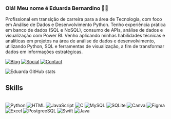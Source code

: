 ### Olá! Meu nome é Eduarda Bernardino 🙂👋

Profissional em transição de carreira para a área de Tecnologia, com foco em Análise de Dados e Desenvolvimento Python. Tenho experiência prática em banco de dados (SQL e NoSQL), consumo de APIs, análise de dados e visualização com Power BI. Venho aplicando minhas habilidades técnicas e analíticas em projetos na área de análise de dados e desenvolvimento, utilizando Python, SQL e ferramentas de visualização, a fim de transformar dados em informações estratégicas.


[![Blog](https://img.shields.io/badge/LinkedIn-0077B5?style=for-the-badge&logo=linkedin&logoColor=white)](https://www.linkedin.com/in/eduarda-bernardino-b061a6213/) [![Social](https://img.shields.io/badge/GitHub-100000?style=for-the-badge&logo=github&logoColor=white)](https://github.com/EduardaBernardino )   [![Contact](https://img.shields.io/badge/Gmail-D14836?style=for-the-badge&logo=gmail&logoColor=white)](eduardabernardinoo06@gmail.com)


![Eduarda GitHub stats](https://github-readme-stats.vercel.app/api?username=EduardaBernardino&show_icons=true&theme=tokyonight)


## Skills
<div style= "display: inline_block"><br/>
    <img alt="Python" src = "https://img.shields.io/badge/Python-3776AB?style=for-the-badge&logo=python&logoColor=white"/>
    <img alt="HTML" src = "https://img.shields.io/badge/HTML-239120?style=for-the-badge&logo=html5&logoColor=white"/>
    <img alt="JavaScript" src = "https://img.shields.io/badge/JavaScript-F7DF1E?style=for-the-badge&logo=javascript&logoColor=black"/>
    <img alt="C" src = "https://img.shields.io/badge/C-00599C?style=for-the-badge&logo=c&logoColor=white"/>
    <img alt="MySQL" src = "https://img.shields.io/badge/MySQL-00000F?style=for-the-badge&logo=mysql&logoColor=white"/>
    <img alt="SQLite" src = "https://img.shields.io/badge/SQLite-07405E?style=for-the-badge&logo=sqlite&logoColor=white"/> 
    <img alt="Canva" src = "https://img.shields.io/badge/Canva-%2300C4CC.svg?&style=for-the-badge&logo=Canva&logoColor=white"/> 
    <img alt="Figma" src = "https://img.shields.io/badge/Figma-F24E1E?style=for-the-badge&logo=figma&logoColor=white"/> 
    <img alt="Excel" src = "https://img.shields.io/badge/Microsoft_Excel-217346?style=for-the-badge&logo=microsoft-excel&logoColor=whit"/>
    <img alt="PostgreeSQL" src = "https://img.shields.io/badge/PostgreSQL-316192?style=for-the-badge&logo=postgresql&logoColor=white"/>
    <img alt="Swift" src = "https://img.shields.io/badge/Swift-FA7343?style=for-the-badge&logo=swift&logoColor=white"/>
    <img alt="Java" src = "https://img.shields.io/badge/Java-ED8B00?style=for-the-badge&logo=openjdk&logoColor=white"/>

<div>

